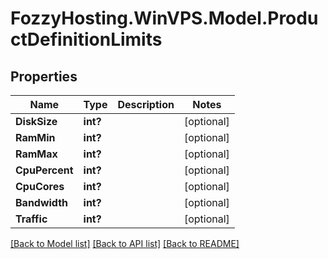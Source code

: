 # FozzyHosting.WinVPS.Model.ProductDefinitionLimits
## Properties

Name | Type | Description | Notes
------------ | ------------- | ------------- | -------------
**DiskSize** | **int?** |  | [optional] 
**RamMin** | **int?** |  | [optional] 
**RamMax** | **int?** |  | [optional] 
**CpuPercent** | **int?** |  | [optional] 
**CpuCores** | **int?** |  | [optional] 
**Bandwidth** | **int?** |  | [optional] 
**Traffic** | **int?** |  | [optional] 

[[Back to Model list]](../README.md#documentation-for-models) [[Back to API list]](../README.md#documentation-for-api-endpoints) [[Back to README]](../README.md)

